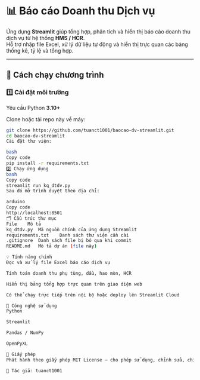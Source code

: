 # 📊 Báo cáo Doanh thu Dịch vụ

Ứng dụng **Streamlit** giúp tổng hợp, phân tích và hiển thị báo cáo doanh thu dịch vụ từ hệ thống **HMS / HCR**.  
Hỗ trợ nhập file Excel, xử lý dữ liệu tự động và hiển thị trực quan các bảng thống kê, tỷ lệ và tổng hợp.

---

## 🚀 Cách chạy chương trình

### 1️⃣ Cài đặt môi trường
Yêu cầu Python **3.10+**

Clone hoặc tải repo này về máy:
```bash
git clone https://github.com/tuanct1001/baocao-dv-streamlit.git
cd baocao-dv-streamlit
Cài đặt thư viện:

bash
Copy code
pip install -r requirements.txt
2️⃣ Chạy ứng dụng
bash
Copy code
streamlit run kq_dtdv.py
Sau đó mở trình duyệt theo địa chỉ:

arduino
Copy code
http://localhost:8501
🗂 Cấu trúc thư mục
File	Mô tả
kq_dtdv.py	Mã nguồn chính của ứng dụng Streamlit
requirements.txt	Danh sách thư viện cần cài
.gitignore	Danh sách file bị bỏ qua khi commit
README.md	Mô tả dự án (file này)

💡 Tính năng chính
Đọc và xử lý file Excel báo cáo dịch vụ

Tính toán doanh thu phụ tùng, dầu, hao mòn, HCR

Hiển thị bảng tổng hợp trực quan trên giao diện web

Có thể chạy trực tiếp trên nội bộ hoặc deploy lên Streamlit Cloud

🧩 Công nghệ sử dụng
Python

Streamlit

Pandas / NumPy

OpenPyXL

📝 Giấy phép
Phát hành theo giấy phép MIT License — cho phép sử dụng, chỉnh sửa, chia sẻ tự do với ghi nhận nguồn.

📌 Tác giả: tuanct1001
